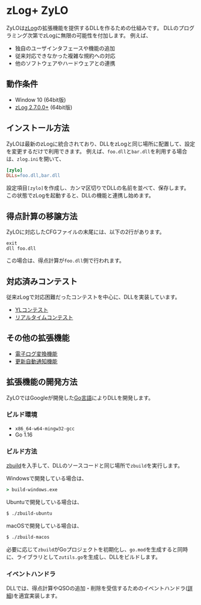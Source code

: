 zLog+ ZyLO
====

ZyLOは[zLog](http://zlog.org)の拡張機能を提供するDLLを作るための仕組みです。
DLLのプログラミング次第でzLogに無限の可能性を付加します。
例えば、

- 独自のユーザインタフェースや機能の追加
- 従来対応できなかった複雑な規約への対応
- 他のソフトウェアやハードウェアとの連携

## 動作条件

- Window 10 (64bit版)
- [zLog 2.7.0.0+](https://github.com/jr8ppg/zlog) (64bit版)

## インストール方法

ZyLOは最新のzLogに統合されており、DLLをzLogと同じ場所に配置して、設定を変更するだけで利用できます。
例えば、`foo.dll`と`bar.dll`を利用する場合は、`zlog.ini`を開いて、

```ini
[zylo]
DLLs=foo.dll,bar.dll
```

設定項目`[zylo]`を作成し、カンマ区切りでDLLの名前を並べて、保存します。
この状態でzLogを起動すると、DLLの機能と連携し始めます。

## 得点計算の移譲方法

ZyLOに対応したCFGファイルの末尾には、以下の2行があります。

```
exit
dll foo.dll
```

この場合は、得点計算が`foo.dll`側で行われます。

## 対応済みコンテスト

従来zLogで対応困難だったコンテストを中心に、DLLを実装しています。

- [YLコンテスト](https://github.com/nextzlog/zylo/tree/master/rules/yltest)
- [リアルタイムコンテスト](https://github.com/nextzlog/zylo/tree/master/rules/rttest)

## その他の拡張機能

- [電子ログ変換機能](https://github.com/nextzlog/zylo/tree/master/rules/format)
- [更新自動通知機能](https://github.com/nextzlog/zylo/tree/master/rules/latest)

## 拡張機能の開発方法

ZyLOではGoogleが開発した[Go言語](https://golang.org)によりDLLを開発します。

### ビルド環境

- `x86_64-w64-mingw32-gcc`
- Go 1.16

### ビルド方法

[zbuild](https://github.com/nextzlog/zylo/releases/tag/zbuild)を入手して、DLLのソースコードと同じ場所で`zbuild`を実行します。

Windowsで開発している場合は、

```bat
> build-windows.exe
```

Ubuntuで開発している場合は、

```sh
$ ./zbuild-ubuntu
```

macOSで開発している場合は、

```sh
$ ./zbuild-macos
```

必要に応じて`zbuild`がGoプロジェクトを初期化し、`go.mod`を生成すると同時に、ライブラリとして`zutils.go`を生成し、DLLをビルドします。

### イベントハンドラ

DLLでは、得点計算やQSOの追加・削除を受信するためのイベントハンドラ([詳細](https://nextzlog.github.io/zylo))を適宜実装します。
